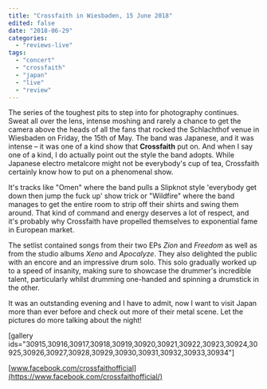 ```yaml
---
title: "Crossfaith in Wiesbaden, 15 June 2018"
edited: false
date: "2018-06-29"
categories:
  - "reviews-live"
tags:
  - "concert"
  - "crossfaith"
  - "japan"
  - "live"
  - "review"
---
```


The series of the toughest pits to step into for photography continues. Sweat all over the lens, intense moshing and rarely a chance to get the camera above the heads of all the fans that rocked the Schlachthof venue in Wiesbaden on Friday, the 15th of May. The band was Japanese, and it was intense – it was one of a kind show that **Crossfaith** put on. And when I say one of a kind, I do actually point out the style the band adopts. While Japanese electro metalcore might not be everybody's cup of tea, Crossfaith certainly know how to put on a phenomenal show.

It's tracks like "Omen" where the band pulls a Slipknot style 'everybody get down then jump the fuck up' show trick or "Wildfire" where the band manages to get the entire room to strip off their shirts and swing them around. That kind of command and energy deserves a lot of respect, and it's probably why Crossfaith have propelled themselves to exponential fame in European market.

The setlist contained songs from their two EPs _Zion_ and _Freedom_ as well as from the studio albums _Xeno_ and _Apocalyze_. They also delighted the public with an encore and an impressive drum solo. This solo gradually worked up to a speed of insanity, making sure to showcase the drummer's incredible talent, particularly whilst drumming one-handed and spinning a drumstick in the other.

It was an outstanding evening and I have to admit, now I want to visit Japan more than ever before and check out more of their metal scene. Let the pictures do more talking about the night!

\[gallery ids="30915,30916,30917,30918,30919,30920,30921,30922,30923,30924,30925,30926,30927,30928,30929,30930,30931,30932,30933,30934"\]

[www.facebook.com/crossfaithofficial](https://www.facebook.com/crossfaithofficial/)
